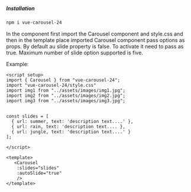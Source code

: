 ##### Installation

```powershell
npm i vue-carousel-24
```



In the component first import the Carousel component and style.css and then in the template place imported Carousel component pass options as props. By default au slide property is false. To activate it need to pass as true. Maximum number of slide option supported is five.

Example:

```vue
<script setup>
import { Carousel } from "vue-carousel-24";
import "vue-carousel-24/style.css"
import img1 from "../assets/images/img1.jpg";
import img2 from "../assets/images/img2.jpg";
import img3 from "../assets/images/img3.jpg";


const slides = [
  { url: summer, text: 'description text....' },
  { url: rain, text: 'description text.... },
  { url: jungle, text: 'description text....' }
];

</script>

<template>
   <Carousel 
    :slides="slides" 
    :autoSlide="true"
    />
</template>
```

